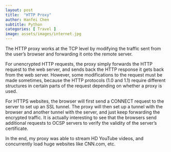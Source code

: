 ```yaml
---
layout: post
title:  "HTTP Proxy"
author: Hanfei Chen
subtitle: Python
categories: [ Travel ]
image: assets/images/internet.jpg
---
```


The HTTP proxy works at the TCP level by modifying the traffic sent from the user’s browser and forwarding it onto the remote server.

For unencrypted HTTP requests, the proxy simply forwards the HTTP request to the web server, and sends back the HTTP response it gets back from the web server. However, some modifications to the request must be made sometimes, because the HTTP protocols (1.0 and 1.1) require different structures in certain parts of the request depending on whether a proxy is used.

For HTTPS websites, the browser will first send a CONNECT request to the server to set up an SSL tunnel. The proxy will then set up a tunnel with the browser and another tunnel with the server, and just keep forwarding the encrypted traffic. It is actually interesting to see that the browsers send additional requests to OCSP servers to verify the validity of the server’s certificate.

In the end, my proxy was able to stream HD YouTube videos, and concurrently load huge websites like CNN.com, etc.
